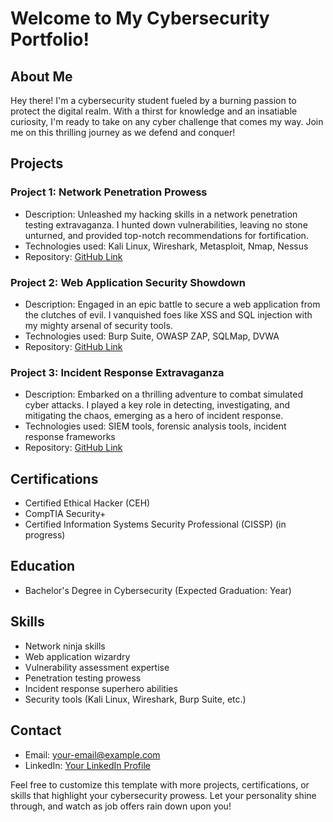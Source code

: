 # Welcome to My Cybersecurity Portfolio!

## About Me
Hey there! I'm a cybersecurity student fueled by a burning passion to protect the digital realm. With a thirst for knowledge and an insatiable curiosity, I'm ready to take on any cyber challenge that comes my way. Join me on this thrilling journey as we defend and conquer!

## Projects
### Project 1: Network Penetration Prowess
- Description: Unleashed my hacking skills in a network penetration testing extravaganza. I hunted down vulnerabilities, leaving no stone unturned, and provided top-notch recommendations for fortification.
- Technologies used: Kali Linux, Wireshark, Metasploit, Nmap, Nessus
- Repository: [GitHub Link](https://github.com/your-username/project-1)

### Project 2: Web Application Security Showdown
- Description: Engaged in an epic battle to secure a web application from the clutches of evil. I vanquished foes like XSS and SQL injection with my mighty arsenal of security tools.
- Technologies used: Burp Suite, OWASP ZAP, SQLMap, DVWA
- Repository: [GitHub Link](https://github.com/your-username/project-2)

### Project 3: Incident Response Extravaganza
- Description: Embarked on a thrilling adventure to combat simulated cyber attacks. I played a key role in detecting, investigating, and mitigating the chaos, emerging as a hero of incident response.
- Technologies used: SIEM tools, forensic analysis tools, incident response frameworks
- Repository: [GitHub Link](https://github.com/your-username/project-3)

## Certifications
- Certified Ethical Hacker (CEH)
- CompTIA Security+
- Certified Information Systems Security Professional (CISSP) (in progress)

## Education
- Bachelor's Degree in Cybersecurity (Expected Graduation: Year)

## Skills
- Network ninja skills
- Web application wizardry
- Vulnerability assessment expertise
- Penetration testing prowess
- Incident response superhero abilities
- Security tools (Kali Linux, Wireshark, Burp Suite, etc.)

## Contact
- Email: [your-email@example.com](mailto:your-email@example.com)
- LinkedIn: [Your LinkedIn Profile](https://www.linkedin.com/in/your-profile)

Feel free to customize this template with more projects, certifications, or skills that highlight your cybersecurity prowess. Let your personality shine through, and watch as job offers rain down upon you!

